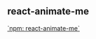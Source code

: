 ## react-animate-me



[\`npm: react-animate-me\`](https://www.npmjs.com/package/react-animate-me)


